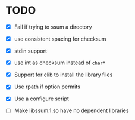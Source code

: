 # TODO

 - [x] Fail if trying to ssum a directory
 - [x] use consistent spacing for checksum
 - [x] stdin support
 - [x] use int as checksum instead of `char*`
 - [x] Support for clib to install the library files
 - [x] Use rpath if option permits
 - [x] Use a configure script
 - [ ] Make libssum.1.so have no dependent libraries

